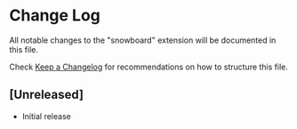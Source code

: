 # Change Log

All notable changes to the "snowboard" extension will be documented in this file.

Check [Keep a Changelog](http://keepachangelog.com/) for recommendations on how to structure this file.

## [Unreleased]

- Initial release